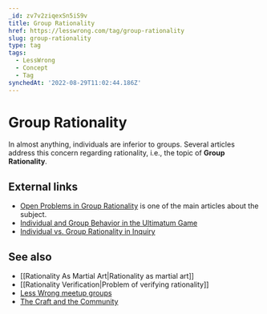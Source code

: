 ```yaml
---
_id: zv7v2ziqexSn5iS9v
title: Group Rationality
href: https://lesswrong.com/tag/group-rationality
slug: group-rationality
type: tag
tags:
  - LessWrong
  - Concept
  - Tag
synchedAt: '2022-08-29T11:02:44.186Z'
---
```

# Group Rationality

In almost anything, individuals are inferior to groups. Several articles address this concern regarding rationality, i.e., the topic of **Group Rationality**.

## External links

- [Open Problems in Group Rationality](https://medium.com/@ThingMaker/open-problems-in-group-rationality-5636440a2cd1) is one of the main articles about the subject.
- [Individual and Group Behavior in the Ultimatum Game](http://ratio.huji.ac.il/dp/dp154.pdf)
- [Individual vs. Group Rationality in Inquiry](http://www.andrew.cmu.edu/user/kzollman/research/Presentations/LRR%20-%20IndividualVsSocial.pdf)

## See also

- [[Rationality As Martial Art|Rationality as martial art]]
- [[Rationality Verification|Problem of verifying rationality]]
- [Less Wrong meetup groups](/community)
- [The Craft and the Community](https://www.lesswrong.com/tag/the-craft-and-the-community)